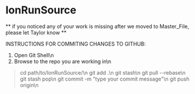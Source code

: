 IonRunSource
============

** if you noticed any of your work is missing after we moved to Master_File, please let Taylor know **



INSTRUCTIONS FOR COMMITING CHANGES TO GITHUB:

1) Open Git Shell\n
2) Browse to the repo you are working in\n
> cd path/to/IonRunSource/\n
> git add .\n
> git stash\n
> git pull --rebase\n
> git stash pop\n
> git commit -m "type your commit message"\n
> git push origin\n
